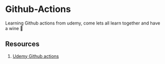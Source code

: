 # Github-Actions

Learning Github actions from udemy, come lets all learn together and have a wine 🍷

## Resources

1. [Udemy Github actions](https://propertyguru.udemy.com/course/github-actions-the-complete-guide)
